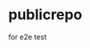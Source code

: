 # publicrepo
for e2e test




























































































































































































































































































































































































































































































































































































































































































































































































































































































































































































































































































































































































































































































































































































































































































































































































































































































































































































































































































































































































































































































































































































































































































































































































































































































































































































































































































































































































































































































































































































































































































































































































































































































































































































































































































































































































































































































































































































































